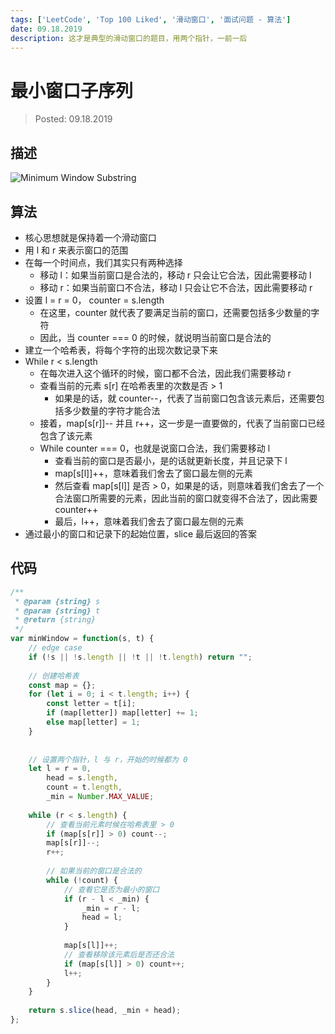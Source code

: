```yaml
---
tags: ['LeetCode', 'Top 100 Liked', '滑动窗口', '面试问题 - 算法']
date: 09.18.2019
description: 这才是典型的滑动窗口的题目，用两个指针，一前一后
---
```


# 最小窗口子序列

> Posted: 09.18.2019

<Tag />

## 描述

![Minimum Window Substring](/minWindowStr.png)

## 算法

- 核心思想就是保持着一个滑动窗口
- 用 l 和 r 来表示窗口的范围
- 在每一个时间点，我们其实只有两种选择
  - 移动 l：如果当前窗口是合法的，移动 r 只会让它合法，因此需要移动 l
  - 移动 r：如果当前窗口不合法，移动 l 只会让它不合法，因此需要移动 r
- 设置 l = r = 0， counter = s.length
  - 在这里，counter 就代表了要满足当前的窗口，还需要包括多少数量的字符
  - 因此，当 counter === 0 的时候，就说明当前窗口是合法的
- 建立一个哈希表，将每个字符的出现次数记录下来
- While r < s.length
  - 在每次进入这个循环的时候，窗口都不合法，因此我们需要移动 r
  - 查看当前的元素 s[r] 在哈希表里的次数是否 > 1
    - 如果是的话，就 counter--，代表了当前窗口包含该元素后，还需要包括多少数量的字符才能合法
  - 接着，map[s[r]]-- 并且 r++，这一步是一直要做的，代表了当前窗口已经包含了该元素
  - While counter === 0，也就是说窗口合法，我们需要移动 l
    - 查看当前的窗口是否最小，是的话就更新长度，并且记录下 l
    - map[s[l]]++，意味着我们舍去了窗口最左侧的元素
    - 然后查看 map[s[l]] 是否 > 0，如果是的话，则意味着我们舍去了一个合法窗口所需要的元素，因此当前的窗口就变得不合法了，因此需要 counter++
    - 最后，l++，意味着我们舍去了窗口最左侧的元素
- 通过最小的窗口和记录下的起始位置，slice 最后返回的答案

## 代码

```javascript
/**
 * @param {string} s
 * @param {string} t
 * @return {string}
 */
var minWindow = function(s, t) {
    // edge case
    if (!s || !s.length || !t || !t.length) return "";
    
    // 创建哈希表
    const map = {};
    for (let i = 0; i < t.length; i++) {
        const letter = t[i];
        if (map[letter]) map[letter] += 1;
        else map[letter] = 1;
    }
    
    
    // 设置两个指针，l 与 r，开始的时候都为 0
    let l = r = 0, 
        head = s.length, 
        count = t.length, 
        _min = Number.MAX_VALUE;
    
    while (r < s.length) {
        // 查看当前元素时候在哈希表里 > 0
        if (map[s[r]] > 0) count--;
        map[s[r]]--;
        r++;
            
        // 如果当前的窗口是合法的
        while (!count) {
            // 查看它是否为最小的窗口
            if (r - l < _min) {
                _min = r - l;
                head = l;
            }
            
            map[s[l]]++;
            // 查看移除该元素后是否还合法
            if (map[s[l]] > 0) count++;
            l++;
        }
    }
    
    return s.slice(head, _min + head);
};
```

<Disqus />